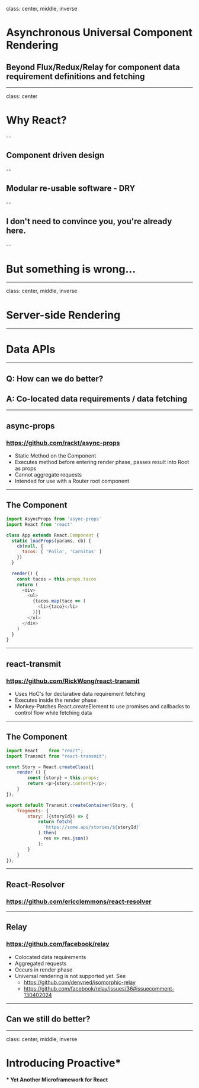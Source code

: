 class: center, middle, inverse

# Asynchronous Universal Component Rendering

## Beyond Flux/Redux/Relay for component data requirement definitions and fetching

---

class: center

# Why React?

--

## Component driven design

--

## Modular re-usable software - DRY

--

## I don't need to convince you, you're already here.

--

# But something is wrong...

---

class: center, middle, inverse

# Server-side Rendering

---

# Data APIs

---

## Q: How can we do better?

## A: Co-located data requirements / data fetching

---

## async-props

### https://github.com/rackt/async-props

* Static Method on the Component
* Executes method before entering render phase, passes result into Root as props
* Cannot aggregate requests
* Intended for use with a Router root component

---

## The Component

```javascript
import AsyncProps from 'async-props'
import React from 'react'

class App extends React.Component {
  static loadProps(params, cb) {
    cb(null, {
      tacos: [ 'Pollo', 'Carnitas' ]
    })
  }

  render() {
    const tacos = this.props.tacos
    return (
      <div>
        <ul>
          {tacos.map(taco => (
            <li>{taco}</li>
          ))}
        </ul>
      </div>
    )
  }
}
```

---

## react-transmit

### https://github.com/RickWong/react-transmit

* Uses HoC's for declarative data requirement fetching
* Executes inside the render phase
* Monkey-Patches React.createElement to use promises and callbacks to control flow while fetching data

---

## The Component

```javascript
import React    from "react";
import Transmit from "react-transmit";

const Story = React.createClass({
    render () {
        const {story} = this.props;
        return <p>{story.content}</p>;
    }
});

export default Transmit.createContainer(Story, {
    fragments: {
        story: ({storyId}) => {
            return fetch(
              `https://some.api/stories/${storyId}`
            ).then(
              res => res.json()
            );
        }
    }
});
```

---

## React-Resolver

### https://github.com/ericclemmons/react-resolver

---

## Relay

### https://github.com/facebook/relay

* Colocated data requirements
* Aggregated requests
* Occurs in render phase
* Universal rendering is not supported yet. See
  * https://github.com/denvned/isomorphic-relay
  * https://github.com/facebook/relay/issues/36#issuecomment-130402024

---

## Can we still do better?

---

class: center, middle, inverse

# Introducing Proactive*

#### * Yet Another Microframework for React

